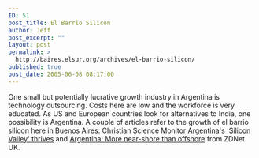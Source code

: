 ```yaml
---
ID: 51
post_title: El Barrio Silicon
author: Jeff
post_excerpt: ""
layout: post
permalink: >
  http://baires.elsur.org/archives/el-barrio-silicon/
published: true
post_date: 2005-06-08 08:17:00
---
```

One small but potentially lucrative growth industry in Argentina is technology outsourcing. Costs here are low and the workforce is very educated.  As US and European countries look for alternatives to India, one possibility is Argentina. A couple of articles refer to the growth of el barrio silicon here in Buenos Aires: Christian Science Monitor <a href="http://www.csmonitor.com/2005/0419/p06s02-woam.html">Argentina's 'Silicon Valley' thrives</a> and <a href="http://insight.zdnet.co.uk/business/management/0,39020490,39161721-2,00.htm">Argentina: More near-shore than offshore</a> from ZDNet UK.